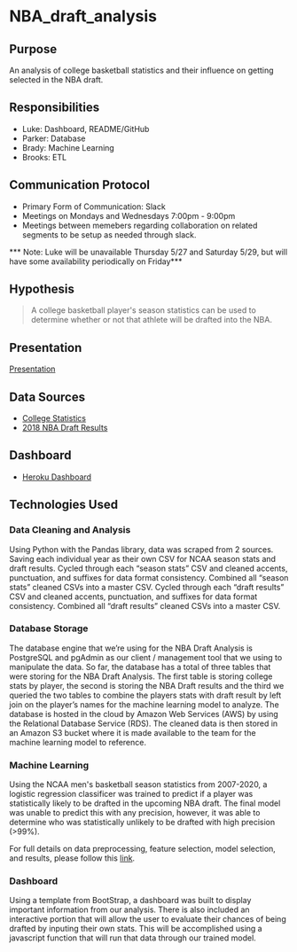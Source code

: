 # NBA_draft_analysis

## Purpose
An analysis of college basketball statistics and their influence on getting selected in the NBA draft.

## Responsibilities
- Luke: Dashboard, README/GitHub
- Parker: Database
- Brady: Machine Learning
- Brooks: ETL

## Communication Protocol

- Primary Form of Communication: Slack
- Meetings on Mondays and Wednesdays 7:00pm - 9:00pm
- Meetings between memebers regarding collaboration on related segments to be setup as needed through slack.

*** Note: Luke will be unavailable Thursday 5/27 and Saturday 5/29, but will have some availability periodically on Friday***

## Hypothesis
> A college basketball player's season statistics can be used to determine whether or not that athlete will be drafted into the NBA.

## Presentation

[Presentation](https://docs.google.com/presentation/d/1axGv6Pm4fon6xYLTXVXtWeYSV64yRAL0FVUgOXtctLQ/edit?usp=sharing)

## Data Sources
- [College Statistics](https://basketball.realgm.com/ncaa/stats/2018/Averages/Qualified/All/Season/All/points/desc/1/)
- [2018 NBA Draft Results](https://www.basketball-reference.com/draft/NBA_2018.html)

## Dashboard

- [Heroku Dashboard](https://nba-draft-predictor.herokuapp.com/)

## Technologies Used

### Data Cleaning and Analysis
Using Python with the Pandas library, data was scraped from 2 sources. Saving each individual year as their own CSV for NCAA season stats and draft results. 
Cycled through each “season stats” CSV and cleaned accents, punctuation, and suffixes for data format consistency. Combined all “season stats” cleaned CSVs into a master CSV. 
Cycled through each “draft results” CSV and cleaned accents, punctuation, and suffixes for data format consistency. Combined all “draft results” cleaned CSVs into a master CSV. 

### Database Storage
The database engine that we’re using for the NBA Draft Analysis is PostgreSQL and pgAdmin as our client / management tool that we using to manipulate the data. So far, the database has a total of three tables that were storing for the NBA Draft Analysis.  The first table is storing college stats by player, the second is storing the NBA Draft results and the third we queried the two tables to combine the players stats with draft result by left join on the player’s names for the machine learning model to analyze.  The database is hosted in the cloud by Amazon Web Services (AWS) by using the Relational Database Service (RDS).  The cleaned data is then stored in an Amazon S3 bucket where it is made available to the team for the machine learning model to reference.

### Machine Learning

Using the NCAA men's basketball season statistics from 2007-2020, a logistic regression classificer was trained to predict if a player was statistically likely to be drafted in the upcoming NBA draft. The final model was unable to predict this with any precision, however, it was able to determine who was statistically unlikely to be drafted with high precision (>99%).
  
For full details on data preprocessing, feature selection, model selection, and results, please follow this [link](https://github.com/thorson-skywalker/NBA_draft_analysis/blob/main/ML/NBA_ML_Report.md).

### Dashboard
Using a template from BootStrap, a dashboard was built to display important information from our analysis. There is also included an interactive portion that will allow the user to evaluate their chances of being drafted by inputing their own stats. This will be accomplished using a javascript function that will run that data through our trained model.